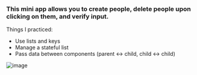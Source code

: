 ### This mini app allows you to create people, delete people upon clicking on them, and verify input.

Things I practiced:
- Use lists and keys
- Manage a stateful list
- Pass data between components (parent <-> child, child <-> child)


![image](https://user-images.githubusercontent.com/87059590/187958555-b351d488-0ead-4fd0-b743-b68a0c014cb8.png)
